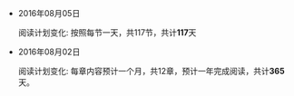 * 2016年08月05日

  阅读计划变化: 按照每节一天，共117节，共计**117**天
  
* 2016年08月02日

  阅读计划变化: 每章内容预计一个月，共12章，预计一年完成阅读，共计**365**天。
